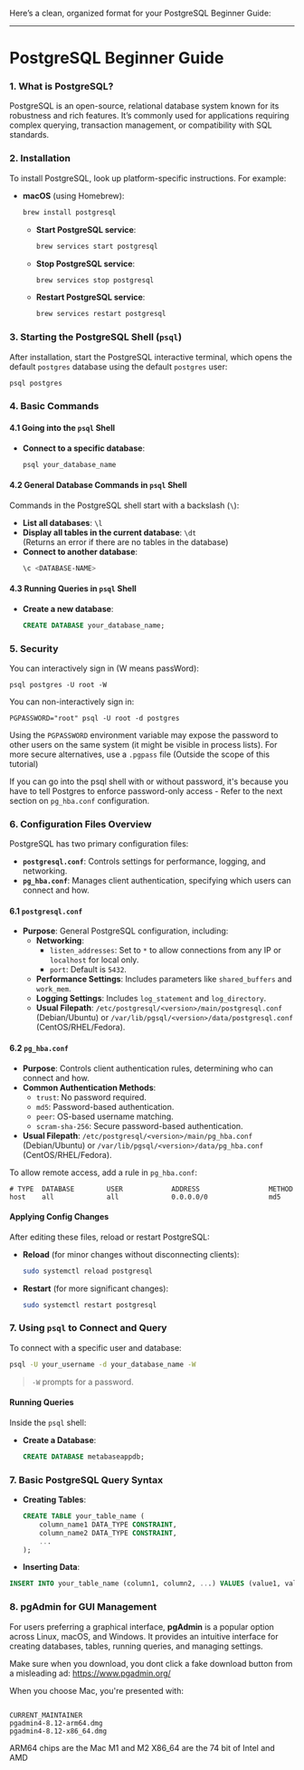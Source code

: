 Here’s a clean, organized format for your PostgreSQL Beginner Guide:

---

# PostgreSQL Beginner Guide

### 1. What is PostgreSQL?
PostgreSQL is an open-source, relational database system known for its robustness and rich features. It’s commonly used for applications requiring complex querying, transaction management, or compatibility with SQL standards.

### 2. Installation
To install PostgreSQL, look up platform-specific instructions. For example:

- **macOS** (using Homebrew):
  ```bash
  brew install postgresql
  ```
  - **Start PostgreSQL service**:  
    ```bash
    brew services start postgresql
    ```
  - **Stop PostgreSQL service**:  
    ```bash
    brew services stop postgresql
    ```
  - **Restart PostgreSQL service**:  
    ```bash
    brew services restart postgresql
    ```

### 3. Starting the PostgreSQL Shell (`psql`)
After installation, start the PostgreSQL interactive terminal, which opens the default `postgres` database using the default `postgres` user:
```bash
psql postgres
```


### 4. Basic Commands

#### 4.1 Going into the `psql` Shell
- **Connect to a specific database**:  
  ```bash
  psql your_database_name
  ```

#### 4.2 General Database Commands in `psql` Shell
Commands in the PostgreSQL shell start with a backslash (`\`):
- **List all databases**: `\l`
- **Display all tables in the current database**: `\dt`  
  (Returns an error if there are no tables in the database)
- **Connect to another database**:  
  ```bash
  \c <DATABASE-NAME>
  ```

#### 4.3 Running Queries in `psql` Shell
- **Create a new database**:  
  ```sql
  CREATE DATABASE your_database_name;
  ```


### 5. Security

You can interactively sign in (W means passWord):
```
psql postgres -U root -W
```

You can non-interactively sign in:
```
PGPASSWORD="root" psql -U root -d postgres
```

Using the `PGPASSWORD` environment variable may expose the password to other users on the same system (it might be visible in process lists). For more secure alternatives, use a `.pgpass` file (Outside the scope of this tutorial)

If you can go into the psql shell with or without password, it's because you have to tell Postgres to enforce password-only access - Refer to the next section on `pg_hba.conf` configuration.

### 6. Configuration Files Overview
PostgreSQL has two primary configuration files:

- **`postgresql.conf`**: Controls settings for performance, logging, and networking.
- **`pg_hba.conf`**: Manages client authentication, specifying which users can connect and how.

#### 6.1 `postgresql.conf`
- **Purpose**: General PostgreSQL configuration, including:
  - **Networking**:
    - `listen_addresses`: Set to `*` to allow connections from any IP or `localhost` for local only.
    - `port`: Default is `5432`.
  - **Performance Settings**: Includes parameters like `shared_buffers` and `work_mem`.
  - **Logging Settings**: Includes `log_statement` and `log_directory`.
  - **Usual Filepath**: `/etc/postgresql/<version>/main/postgresql.conf` (Debian/Ubuntu) or `/var/lib/pgsql/<version>/data/postgresql.conf` (CentOS/RHEL/Fedora).

#### 6.2 `pg_hba.conf`
- **Purpose**: Controls client authentication rules, determining who can connect and how.
- **Common Authentication Methods**:
  - `trust`: No password required.
  - `md5`: Password-based authentication.
  - `peer`: OS-based username matching.
  - `scram-sha-256`: Secure password-based authentication.
- **Usual Filepath**: `/etc/postgresql/<version>/main/pg_hba.conf` (Debian/Ubuntu) or `/var/lib/pgsql/<version>/data/pg_hba.conf` (CentOS/RHEL/Fedora).

To allow remote access, add a rule in `pg_hba.conf`:
```plaintext
# TYPE  DATABASE        USER            ADDRESS                 METHOD
host    all             all             0.0.0.0/0               md5
```

#### Applying Config Changes
After editing these files, reload or restart PostgreSQL:
- **Reload** (for minor changes without disconnecting clients):
  ```bash
  sudo systemctl reload postgresql
  ```
- **Restart** (for more significant changes):
  ```bash
  sudo systemctl restart postgresql
  ```

### 7. Using `psql` to Connect and Query
To connect with a specific user and database:
```bash
psql -U your_username -d your_database_name -W
```
> `-W` prompts for a password.

#### Running Queries
Inside the `psql` shell:
- **Create a Database**:
  ```sql
  CREATE DATABASE metabaseappdb;
  ```

### 7. Basic PostgreSQL Query Syntax

- **Creating Tables**:  
  ```sql
  CREATE TABLE your_table_name (
      column_name1 DATA_TYPE CONSTRAINT,
      column_name2 DATA_TYPE CONSTRAINT,
      ...
  );
  ```

- **Inserting Data**:  
```sql
INSERT INTO your_table_name (column1, column2, ...) VALUES (value1, value2, ...);
```

### 8. pgAdmin for GUI Management
For users preferring a graphical interface, **pgAdmin** is a popular option across Linux, macOS, and Windows. It provides an intuitive interface for creating databases, tables, running queries, and managing settings.

Make sure when you download, you dont click a fake download button from a misleading ad:
https://www.pgadmin.org/

When you choose Mac, you're presented with:
```

CURRENT_MAINTAINER
pgadmin4-8.12-arm64.dmg
pgadmin4-8.12-x86_64.dmg
```

ARM64 chips are the Mac M1 and M2
X86_64 are the 74 bit of Intel and AMD